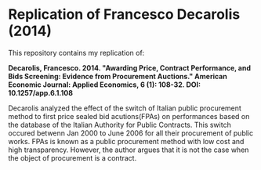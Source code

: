 # Replication of Francesco Decarolis (2014)  <a class = "tocSkip">
   
This repository contains my replication of:

**Decarolis, Francesco. 2014. "Awarding Price, Contract Performance, and Bids Screening: Evidence from Procurement Auctions." American Economic Journal: Applied Economics, 6 (1): 108-32. DOI: 10.1257/app.6.1.108**
   
Decarolis analyzed the effect of the switch of Italian public procurement method to first price sealed bid acutions(FPAs) on performances based on the database of the Italian Authority for Public Contracts. This switch occured betwenn Jan 2000 to June 2006 for all their procurement of public works. FPAs is known as a public procurement method with low cost and high transparency. However, the author argues that it is not the case when the object of procurement is a contract.
